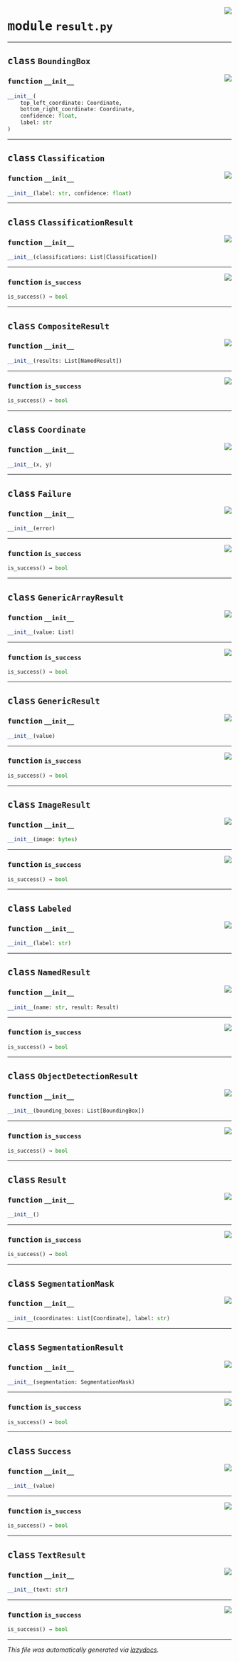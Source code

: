 <!-- markdownlint-disable -->

<a href="../starmart/result.py#L0"><img align="right" style="float:right;" src="https://img.shields.io/badge/-source-cccccc?style=flat-square"></a>

# <kbd>module</kbd> `result.py`






---

## <kbd>class</kbd> `BoundingBox`




<a href="../starmart/result.py#L50"><img align="right" style="float:right;" src="https://img.shields.io/badge/-source-cccccc?style=flat-square"></a>

### <kbd>function</kbd> `__init__`

```python
__init__(
    top_left_coordinate: Coordinate,
    bottom_right_coordinate: Coordinate,
    confidence: float,
    label: str
)
```









---

## <kbd>class</kbd> `Classification`




<a href="../starmart/result.py#L83"><img align="right" style="float:right;" src="https://img.shields.io/badge/-source-cccccc?style=flat-square"></a>

### <kbd>function</kbd> `__init__`

```python
__init__(label: str, confidence: float)
```









---

## <kbd>class</kbd> `ClassificationResult`




<a href="../starmart/result.py#L89"><img align="right" style="float:right;" src="https://img.shields.io/badge/-source-cccccc?style=flat-square"></a>

### <kbd>function</kbd> `__init__`

```python
__init__(classifications: List[Classification])
```








---

<a href="../starmart/result.py#L22"><img align="right" style="float:right;" src="https://img.shields.io/badge/-source-cccccc?style=flat-square"></a>

### <kbd>function</kbd> `is_success`

```python
is_success() → bool
```






---

## <kbd>class</kbd> `CompositeResult`




<a href="../starmart/result.py#L126"><img align="right" style="float:right;" src="https://img.shields.io/badge/-source-cccccc?style=flat-square"></a>

### <kbd>function</kbd> `__init__`

```python
__init__(results: List[NamedResult])
```








---

<a href="../starmart/result.py#L133"><img align="right" style="float:right;" src="https://img.shields.io/badge/-source-cccccc?style=flat-square"></a>

### <kbd>function</kbd> `is_success`

```python
is_success() → bool
```






---

## <kbd>class</kbd> `Coordinate`




<a href="../starmart/result.py#L39"><img align="right" style="float:right;" src="https://img.shields.io/badge/-source-cccccc?style=flat-square"></a>

### <kbd>function</kbd> `__init__`

```python
__init__(x, y)
```









---

## <kbd>class</kbd> `Failure`




<a href="../starmart/result.py#L27"><img align="right" style="float:right;" src="https://img.shields.io/badge/-source-cccccc?style=flat-square"></a>

### <kbd>function</kbd> `__init__`

```python
__init__(error)
```








---

<a href="../starmart/result.py#L31"><img align="right" style="float:right;" src="https://img.shields.io/badge/-source-cccccc?style=flat-square"></a>

### <kbd>function</kbd> `is_success`

```python
is_success() → bool
```






---

## <kbd>class</kbd> `GenericArrayResult`




<a href="../starmart/result.py#L146"><img align="right" style="float:right;" src="https://img.shields.io/badge/-source-cccccc?style=flat-square"></a>

### <kbd>function</kbd> `__init__`

```python
__init__(value: List)
```








---

<a href="../starmart/result.py#L22"><img align="right" style="float:right;" src="https://img.shields.io/badge/-source-cccccc?style=flat-square"></a>

### <kbd>function</kbd> `is_success`

```python
is_success() → bool
```






---

## <kbd>class</kbd> `GenericResult`




<a href="../starmart/result.py#L138"><img align="right" style="float:right;" src="https://img.shields.io/badge/-source-cccccc?style=flat-square"></a>

### <kbd>function</kbd> `__init__`

```python
__init__(value)
```








---

<a href="../starmart/result.py#L22"><img align="right" style="float:right;" src="https://img.shields.io/badge/-source-cccccc?style=flat-square"></a>

### <kbd>function</kbd> `is_success`

```python
is_success() → bool
```






---

## <kbd>class</kbd> `ImageResult`




<a href="../starmart/result.py#L97"><img align="right" style="float:right;" src="https://img.shields.io/badge/-source-cccccc?style=flat-square"></a>

### <kbd>function</kbd> `__init__`

```python
__init__(image: bytes)
```








---

<a href="../starmart/result.py#L22"><img align="right" style="float:right;" src="https://img.shields.io/badge/-source-cccccc?style=flat-square"></a>

### <kbd>function</kbd> `is_success`

```python
is_success() → bool
```






---

## <kbd>class</kbd> `Labeled`




<a href="../starmart/result.py#L45"><img align="right" style="float:right;" src="https://img.shields.io/badge/-source-cccccc?style=flat-square"></a>

### <kbd>function</kbd> `__init__`

```python
__init__(label: str)
```









---

## <kbd>class</kbd> `NamedResult`




<a href="../starmart/result.py#L113"><img align="right" style="float:right;" src="https://img.shields.io/badge/-source-cccccc?style=flat-square"></a>

### <kbd>function</kbd> `__init__`

```python
__init__(name: str, result: Result)
```








---

<a href="../starmart/result.py#L121"><img align="right" style="float:right;" src="https://img.shields.io/badge/-source-cccccc?style=flat-square"></a>

### <kbd>function</kbd> `is_success`

```python
is_success() → bool
```






---

## <kbd>class</kbd> `ObjectDetectionResult`




<a href="../starmart/result.py#L61"><img align="right" style="float:right;" src="https://img.shields.io/badge/-source-cccccc?style=flat-square"></a>

### <kbd>function</kbd> `__init__`

```python
__init__(bounding_boxes: List[BoundingBox])
```








---

<a href="../starmart/result.py#L22"><img align="right" style="float:right;" src="https://img.shields.io/badge/-source-cccccc?style=flat-square"></a>

### <kbd>function</kbd> `is_success`

```python
is_success() → bool
```






---

## <kbd>class</kbd> `Result`




<a href="../starmart/result.py#L5"><img align="right" style="float:right;" src="https://img.shields.io/badge/-source-cccccc?style=flat-square"></a>

### <kbd>function</kbd> `__init__`

```python
__init__()
```








---

<a href="../starmart/result.py#L11"><img align="right" style="float:right;" src="https://img.shields.io/badge/-source-cccccc?style=flat-square"></a>

### <kbd>function</kbd> `is_success`

```python
is_success() → bool
```






---

## <kbd>class</kbd> `SegmentationMask`




<a href="../starmart/result.py#L69"><img align="right" style="float:right;" src="https://img.shields.io/badge/-source-cccccc?style=flat-square"></a>

### <kbd>function</kbd> `__init__`

```python
__init__(coordinates: List[Coordinate], label: str)
```









---

## <kbd>class</kbd> `SegmentationResult`




<a href="../starmart/result.py#L75"><img align="right" style="float:right;" src="https://img.shields.io/badge/-source-cccccc?style=flat-square"></a>

### <kbd>function</kbd> `__init__`

```python
__init__(segmentation: SegmentationMask)
```








---

<a href="../starmart/result.py#L22"><img align="right" style="float:right;" src="https://img.shields.io/badge/-source-cccccc?style=flat-square"></a>

### <kbd>function</kbd> `is_success`

```python
is_success() → bool
```






---

## <kbd>class</kbd> `Success`




<a href="../starmart/result.py#L16"><img align="right" style="float:right;" src="https://img.shields.io/badge/-source-cccccc?style=flat-square"></a>

### <kbd>function</kbd> `__init__`

```python
__init__(value)
```








---

<a href="../starmart/result.py#L22"><img align="right" style="float:right;" src="https://img.shields.io/badge/-source-cccccc?style=flat-square"></a>

### <kbd>function</kbd> `is_success`

```python
is_success() → bool
```






---

## <kbd>class</kbd> `TextResult`




<a href="../starmart/result.py#L105"><img align="right" style="float:right;" src="https://img.shields.io/badge/-source-cccccc?style=flat-square"></a>

### <kbd>function</kbd> `__init__`

```python
__init__(text: str)
```








---

<a href="../starmart/result.py#L22"><img align="right" style="float:right;" src="https://img.shields.io/badge/-source-cccccc?style=flat-square"></a>

### <kbd>function</kbd> `is_success`

```python
is_success() → bool
```








---

_This file was automatically generated via [lazydocs](https://github.com/ml-tooling/lazydocs)._
